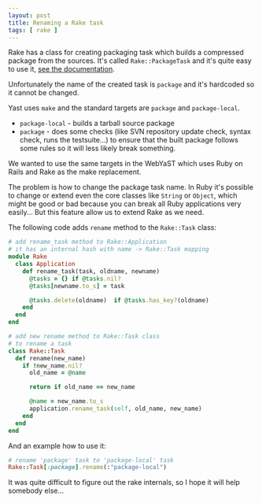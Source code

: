 ```yaml
---
layout: post
title: Renaming a Rake task
tags: [ rake ]
---
```


Rake has a class for creating packaging task which builds a compressed package
from the sources. It's called `Rake::PackageTask` and it's quite easy to use it,
[see the documentation](http://rake.rubyforge.org/classes/Rake/PackageTask.html).

Unfortunately the name of the created task is `package` and it's hardcoded so it
cannot be changed.

Yast uses `make` and the standard targets are `package` and `package-local`.

- `package-local` - builds a tarball source package
- `package` - does some checks (like SVN repository update check, syntax check,
   runs the testsuite...) to ensure that the built package follows some rules so
   it will less likely break something.

We wanted to use the same targets in the WebYaST which uses Ruby on Rails and
Rake as the make replacement.

The problem is how to change the package task name. In Ruby it's possible to
change or extend even the core classes like `String` or `Object`, which might be
good or bad because you can break all Ruby applications very easily... But this
feature allow us to extend Rake as we need.

The following code adds `rename` method to the `Rake::Task` class:

```ruby
# add rename_task method to Rake::Application
# it has an internal hash with name -> Rake::Task mapping
module Rake
  class Application
    def rename_task(task, oldname, newname)
      @tasks = {} if @tasks.nil?
      @tasks[newname.to_s] = task

      @tasks.delete(oldname)  if @tasks.has_key?(oldname)
    end
  end
end

# add new rename method to Rake::Task class
# to rename a task
class Rake::Task
  def rename(new_name)
    if !new_name.nil?
      old_name = @name

      return if old_name == new_name

      @name = new_name.to_s
      application.rename_task(self, old_name, new_name)
    end
  end
end
```

And an example how to use it:

```ruby
# rename 'package' task to 'package-local' task
Rake::Task[:package].rename(:"package-local")
```

It was quite difficult to figure out the rake internals, so I hope it will help somebody else...
